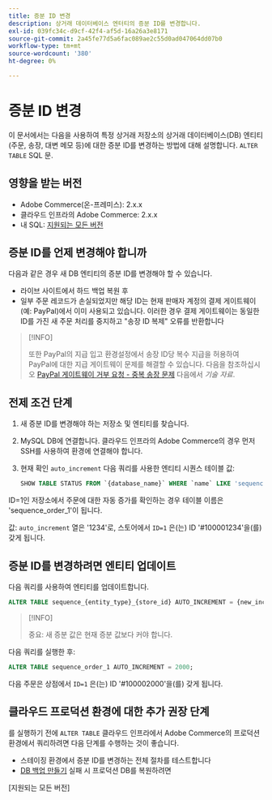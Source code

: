 ```yaml
---
title: 증분 ID 변경
description: 상거래 데이터베이스 엔터티의 증분 ID를 변경합니다.
exl-id: 039fc34c-d9cf-42f4-af5d-16a26a3e8171
source-git-commit: 2a45fe77d5a6fac089ae2c55d0ad047064dd07b0
workflow-type: tm+mt
source-wordcount: '380'
ht-degree: 0%

---
```


# 증분 ID 변경

이 문서에서는 다음을 사용하여 특정 상거래 저장소의 상거래 데이터베이스(DB) 엔티티(주문, 송장, 대변 메모 등)에 대한 증분 ID를 변경하는 방법에 대해 설명합니다. `ALTER TABLE` SQL 문.

## 영향을 받는 버전

- Adobe Commerce(온-프레미스): 2.x.x
- 클라우드 인프라의 Adobe Commerce: 2.x.x
- 내 SQL: [지원되는 모든 버전](../../installation/prerequisites/database/mysql.md)

## 증분 ID를 언제 변경해야 합니까

다음과 같은 경우 새 DB 엔티티의 증분 ID를 변경해야 할 수 있습니다.

- 라이브 사이트에서 하드 백업 복원 후
- 일부 주문 레코드가 손실되었지만 해당 ID는 현재 판매자 계정의 결제 게이트웨이(예: PayPal)에서 이미 사용되고 있습니다. 이러한 경우 결제 게이트웨이는 동일한 ID를 가진 새 주문 처리를 중지하고 &quot;송장 ID 복제&quot; 오류를 반환합니다

>[!INFO]
>
>또한 PayPal의 지급 입고 환경설정에서 송장 ID당 복수 지급을 허용하여 PayPal에 대한 지급 게이트웨이 문제를 해결할 수 있습니다. 다음을 참조하십시오 [PayPal 게이트웨이 거부 요청 - 중복 송장 문제](https://experienceleague.adobe.com/docs/commerce-knowledge-base/kb/troubleshooting/payments/paypal-gateway-rejected-request-duplicate-invoice-issue.html) 다음에서 _기술 자료_.

## 전제 조건 단계

1. 새 증분 ID를 변경해야 하는 저장소 및 엔티티를 찾습니다.
1. MySQL DB에 연결합니다.
클라우드 인프라의 Adobe Commerce의 경우 먼저 SSH를 사용하여 환경에 연결해야 합니다.
1. 현재 확인 `auto_increment` 다음 쿼리를 사용한 엔티티 시퀀스 테이블 값:

   ```sql
   SHOW TABLE STATUS FROM `{database_name}` WHERE `name` LIKE 'sequence_{entity_type}_{store_id}';
   ```

ID=1인 저장소에서 주문에 대한 자동 증가를 확인하는 경우 테이블 이름은 &#39;sequence_order_1&#39;이 됩니다.

값: `auto_increment` 열은 &#39;1234&#39;로, 스토어에서 `ID=1` 은(는) ID &#39;#100001234&#39;을(를) 갖게 됩니다.

## 증분 ID를 변경하려면 엔티티 업데이트

다음 쿼리를 사용하여 엔티티를 업데이트합니다.

```sql
ALTER TABLE sequence_{entity_type}_{store_id} AUTO_INCREMENT = {new_increment_value};
```

>[!INFO]
>
>중요: 새 증분 값은 현재 증분 값보다 커야 합니다.

다음 쿼리를 실행한 후:

```sql
ALTER TABLE sequence_order_1 AUTO_INCREMENT = 2000;
```

다음 주문은 상점에서 `ID=1` 은(는) ID &#39;#100002000&#39;을(를) 갖게 됩니다.

## 클라우드 프로덕션 환경에 대한 추가 권장 단계

를 실행하기 전에 `ALTER TABLE` 클라우드 인프라에서 Adobe Commerce의 프로덕션 환경에서 쿼리하려면 다음 단계를 수행하는 것이 좋습니다.

- 스테이징 환경에서 증분 ID를 변경하는 전체 절차를 테스트합니다
- [DB 백업 만들기] 실패 시 프로덕션 DB를 복원하려면

<!-- Link Definitions -->

[PayPal gateway rejected request - duplicate invoice issue]: https://support.magento.com/hc/en-us/articles/115002457473
[DB 백업 만들기]: https://support.magento.com/hc/en-us/articles/360003254334
[지원되는 모든 버전]
